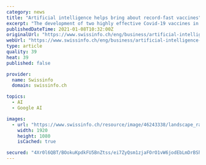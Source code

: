 ```yaml
---
category: news
title: "Artificial intelligence helps bring about record-fast vaccines"
excerpt: "The development of two highly effective Covid-19 vaccines in record time was made possible thanks to artificial intelligence."
publishedDateTime: 2021-01-08T10:32:00Z
originalUrl: "https://www.swissinfo.ch/eng/business/artificial-intelligence-helps-bring-about-record-fast-vaccines/46256752"
webUrl: "https://www.swissinfo.ch/eng/business/artificial-intelligence-helps-bring-about-record-fast-vaccines/46256752"
type: article
quality: 39
heat: 39
published: false

provider:
  name: Swissinfo
  domain: swissinfo.ch

topics:
  - AI
  - Google AI

images:
  - url: "https://www.swissinfo.ch/resource/image/46243338/landscape_ratio16x9/1920/1080/45103c8981b71c84e59be8b841241571/7B84FFDB83B64E7473851EC8D3E37FA1/227505803_highres.jpg"
    width: 1920
    height: 1080
    isCached: true

secured: "4Xr0l6QBT/BOokuKpdkFU5BnZtss/ei7ZyQsm1zjaFOrO1vW6jodEbLmDrBShVmmYbrvsI61HNF7VUzGlDFU/Pm6FBBOsolkMEOViqyRqy2ws4YTpA8bnl0C3dXQbbtSanzx1EVCtC8qp43XeGylT73OLPt8kxwivVpNtz3o1M07F3wKhMXyh+GEegfKH7Yx013fp+Wsv/snZq9Amc5BF8xj3yTbed2gcJpa1ymZ5LJF70sU1sy9ggSSK60L8W/a2Z60JGVp63MhlsB+jUE/ezlseQybXG9IZuMztuE/+8VyqMPprh9Ber8b3gq1+We7yGJqJP8rv/qJJuSf127sOu5Yl0iqIGcZewa+c9+7DMw=;BwdI5BVCBpsejekOn8p3hQ=="
---
```


